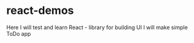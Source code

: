 # react-demos
Here I will test and learn React - library for building UI
I will make simple ToDo app
